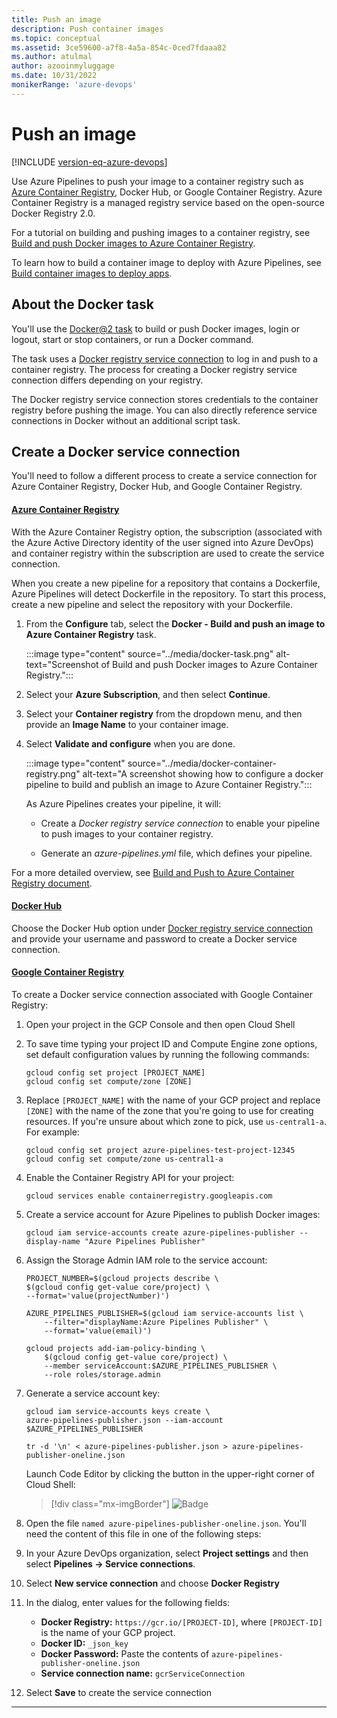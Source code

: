 ```yaml
---
title: Push an image
description: Push container images
ms.topic: conceptual
ms.assetid: 3ce59600-a7f8-4a5a-854c-0ced7fdaaa82
ms.author: atulmal
author: azooinmyluggage
ms.date: 10/31/2022
monikerRange: 'azure-devops'
---
```


# Push an image

[!INCLUDE [version-eq-azure-devops](../../../includes/version-eq-azure-devops.md)]

Use Azure Pipelines to push your image to a container registry such as [Azure Container Registry](/azure/container-registry/), Docker Hub, or Google Container Registry. Azure Container Registry is a managed registry service based on the open-source Docker Registry 2.0. 

For a tutorial on building and pushing images to a container registry, see [Build and push Docker images to Azure Container Registry](/azure/devops/pipelines/ecosystems/containers/acr-template).

To learn how to build a container image to deploy with Azure Pipelines, see [Build container images to deploy apps](build-image.md). 

## About the Docker task

You'll use the [Docker@2 task](/azure/devops/pipelines/tasks/reference/docker-v2) to build or push Docker images, login or logout, start or stop containers, or run a Docker command.

The task uses a [Docker registry service connection](../../library/service-endpoints.md#docker-registry-service-connection) to log in and push to a container registry. The process for creating a Docker registry service connection differs depending on your registry. 

The Docker registry service connection stores credentials to the container registry before pushing the image. You can also directly reference service connections in Docker without an additional script task.   

## Create a Docker service connection

You'll need to follow a different process to create a service connection for Azure Container Registry, Docker Hub, and Google Container Registry. 

#### [Azure Container Registry](#tab/azure)

With the Azure Container Registry option, the subscription (associated with the Azure Active Directory identity of the user signed into Azure DevOps) and container registry within the subscription are used to create the service connection. 

When you create a new pipeline for a repository that contains a Dockerfile, Azure Pipelines will detect Dockerfile in the repository. To start this process, create a new pipeline and select the repository with your Dockerfile. 

1. From the **Configure** tab, select the **Docker - Build and push an image to Azure Container Registry** task.

    :::image type="content" source="../media/docker-task.png" alt-text="Screenshot of Build and push Docker images to Azure Container Registry.":::

1. Select your **Azure Subscription**, and then select **Continue**.

1. Select your **Container registry** from the dropdown menu, and then provide an **Image Name** to your container image.

1. Select **Validate and configure** when you are done.
    
    :::image type="content" source="../media/docker-container-registry.png" alt-text="A screenshot showing how to configure a docker pipeline to build and publish an image to Azure Container Registry.":::

    As Azure Pipelines creates your pipeline, it will:
    
    * Create a _Docker registry service connection_ to enable your pipeline to push images to your container registry.
    
    * Generate an *azure-pipelines.yml* file, which defines your pipeline.

For a more detailed overview, see [Build and Push to Azure Container Registry document](acr-template.md).


#### [Docker Hub](#tab/docker)

Choose the Docker Hub option under [Docker registry service connection](../../library/service-endpoints.md#docker-registry-service-connection) and provide your username and password to create a Docker service connection.

#### [Google Container Registry](#tab/google)

To create a Docker service connection associated with Google Container Registry:

1. Open your project in the GCP Console and then open Cloud Shell
1. To save time typing your project ID and Compute Engine zone options, set default configuration values by running the following commands:

   ```
   gcloud config set project [PROJECT_NAME]
   gcloud config set compute/zone [ZONE]
   ```

1. Replace `[PROJECT_NAME]` with the name of your GCP project and replace `[ZONE]` with the name of the zone that you're going to use for creating resources. If you're unsure about which zone to pick, use `us-central1-a`. For example:

   ```
   gcloud config set project azure-pipelines-test-project-12345
   gcloud config set compute/zone us-central1-a
   ```

1. Enable the Container Registry API for your project:

   ```
   gcloud services enable containerregistry.googleapis.com
   ```

1. Create a service account for Azure Pipelines to publish Docker images:

   ```
   gcloud iam service-accounts create azure-pipelines-publisher --display-name "Azure Pipelines Publisher"
   ```

1. Assign the Storage Admin IAM role to the service account:

   ```
   PROJECT_NUMBER=$(gcloud projects describe \
   $(gcloud config get-value core/project) \
   --format='value(projectNumber)')

   AZURE_PIPELINES_PUBLISHER=$(gcloud iam service-accounts list \
       --filter="displayName:Azure Pipelines Publisher" \
       --format='value(email)')
    
   gcloud projects add-iam-policy-binding \
       $(gcloud config get-value core/project) \
       --member serviceAccount:$AZURE_PIPELINES_PUBLISHER \
       --role roles/storage.admin
   ```

1. Generate a service account key:

   ```
   gcloud iam service-accounts keys create \
   azure-pipelines-publisher.json --iam-account $AZURE_PIPELINES_PUBLISHER

   tr -d '\n' < azure-pipelines-publisher.json > azure-pipelines-publisher-oneline.json
   ```
   Launch Code Editor by clicking the button in the upper-right corner of Cloud Shell:

   > [!div class="mx-imgBorder"]
   > ![Badge](../media/gcp-code-editor.png "GCP code editor")

1. Open the file `named azure-pipelines-publisher-oneline.json`. You'll need the content of this file in one of the following steps:

1. In your Azure DevOps organization, select **Project settings** and then select **Pipelines -> Service connections**.

1. Select **New service connection** and choose **Docker Registry**

1. In the dialog, enter values for the following fields:

   - **Docker Registry:** `https://gcr.io/[PROJECT-ID]`, where `[PROJECT-ID]` is the name of your GCP project.
   - **Docker ID:** `_json_key`
   - **Docker Password:** Paste the contents of `azure-pipelines-publisher-oneline.json`
   - **Service connection name:** `gcrServiceConnection`

1. Select **Save** to create the service connection

---
